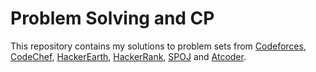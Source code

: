 # Problem Solving and CP
This repository contains my solutions to problem sets from [Codeforces](https://codeforces.com/), [CodeChef](https://www.codechef.com/), [HackerEarth](https://www.hackerearth.com/practice/), [HackerRank](https://www.hackerrank.com/dashboard), [SPOJ](https://www.spoj.com/problems/classical/) and [Atcoder](https://atcoder.jp/).  
